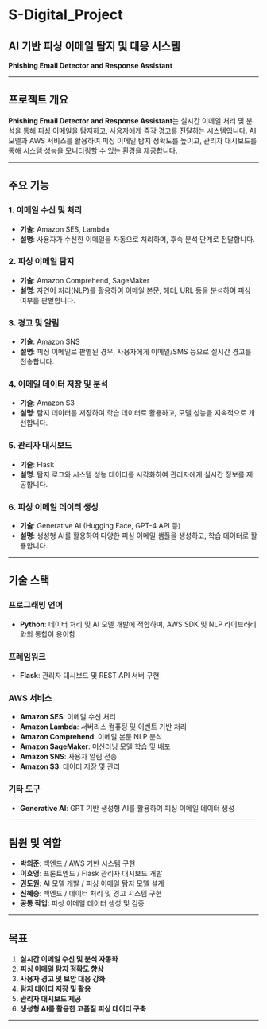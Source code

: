 # S-Digital_Project
## AI 기반 피싱 이메일 탐지 및 대응 시스템  
**Phishing Email Detector and Response Assistant**

---

## **프로젝트 개요**

**Phishing Email Detector and Response Assistant**는 실시간 이메일 처리 및 분석을 통해 피싱 이메일을 탐지하고, 사용자에게 즉각 경고를 전달하는 시스템입니다. AI 모델과 AWS 서비스를 활용하여 피싱 이메일 탐지 정확도를 높이고, 관리자 대시보드를 통해 시스템 성능을 모니터링할 수 있는 환경을 제공합니다.

---

## **주요 기능**

### **1. 이메일 수신 및 처리**
- **기술**: Amazon SES, Lambda
- **설명**: 사용자가 수신한 이메일을 자동으로 처리하며, 후속 분석 단계로 전달합니다.

### **2. 피싱 이메일 탐지**
- **기술**: Amazon Comprehend, SageMaker
- **설명**: 자연어 처리(NLP)를 활용하여 이메일 본문, 헤더, URL 등을 분석하여 피싱 여부를 판별합니다.

### **3. 경고 및 알림**
- **기술**: Amazon SNS
- **설명**: 피싱 이메일로 판별된 경우, 사용자에게 이메일/SMS 등으로 실시간 경고를 전송합니다.

### **4. 이메일 데이터 저장 및 분석**
- **기술**: Amazon S3
- **설명**: 탐지 데이터를 저장하여 학습 데이터로 활용하고, 모델 성능을 지속적으로 개선합니다.

### **5. 관리자 대시보드**
- **기술**: Flask
- **설명**: 탐지 로그와 시스템 성능 데이터를 시각화하여 관리자에게 실시간 정보를 제공합니다.

### **6. 피싱 이메일 데이터 생성**
- **기술**: Generative AI (Hugging Face, GPT-4 API 등)
- **설명**: 생성형 AI를 활용하여 다양한 피싱 이메일 샘플을 생성하고, 학습 데이터로 활용합니다.

---

## **기술 스택**

### **프로그래밍 언어**
- **Python**: 데이터 처리 및 AI 모델 개발에 적합하며, AWS SDK 및 NLP 라이브러리와의 통합이 용이함

### **프레임워크**
- **Flask**: 관리자 대시보드 및 REST API 서버 구현

### **AWS 서비스**
- **Amazon SES**: 이메일 수신 처리
- **Amazon Lambda**: 서버리스 컴퓨팅 및 이벤트 기반 처리
- **Amazon Comprehend**: 이메일 본문 NLP 분석
- **Amazon SageMaker**: 머신러닝 모델 학습 및 배포
- **Amazon SNS**: 사용자 알림 전송
- **Amazon S3**: 데이터 저장 및 관리

### **기타 도구**
- **Generative AI**: GPT 기반 생성형 AI를 활용하여 피싱 이메일 데이터 생성

---

## **팀원 및 역할**

- **박의준**: 백엔드 / AWS 기반 시스템 구현
- **이호영**: 프론트엔드 / Flask 관리자 대시보드 개발
- **권도원**: AI 모델 개발 / 피싱 이메일 탐지 모델 설계
- **신혜승**: 백엔드 / 데이터 처리 및 경고 시스템 구현
- **공통 작업**: 피싱 이메일 데이터 생성 및 검증

---

## **목표**
1. **실시간 이메일 수신 및 분석 자동화**
2. **피싱 이메일 탐지 정확도 향상**
3. **사용자 경고 및 보안 대응 강화**
4. **탐지 데이터 저장 및 활용**
5. **관리자 대시보드 제공**
6. **생성형 AI를 활용한 고품질 피싱 데이터 구축**

---